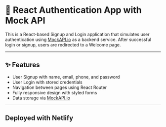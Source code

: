 # 🔐 React Authentication App with Mock API

This is a React-based Signup and Login application that simulates user authentication using [MockAPI.io](https://mockapi.io/) as a backend service. After successful login or signup, users are redirected to a Welcome page.

---

## ✨ Features

- User Signup with name, email, phone, and password
- User Login with stored credentials
- Navigation between pages using React Router
- Fully responsive design with styled forms
- Data storage via [MockAPI.io](https://mockapi.io/)

---

## Deployed with Netlify
